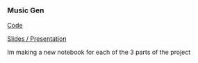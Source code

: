 ### Music Gen


[Code](Code_Checklist.ipynb)

[Slides / Presentation](Slides_Plan.ipynb)

Im making a new notebook for each of the 3 parts of the project